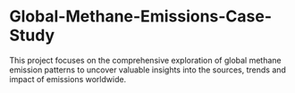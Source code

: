 # Global-Methane-Emissions-Case-Study
This project focuses on the comprehensive exploration of global methane emission patterns to uncover valuable insights into the sources, trends and impact of emissions worldwide.
